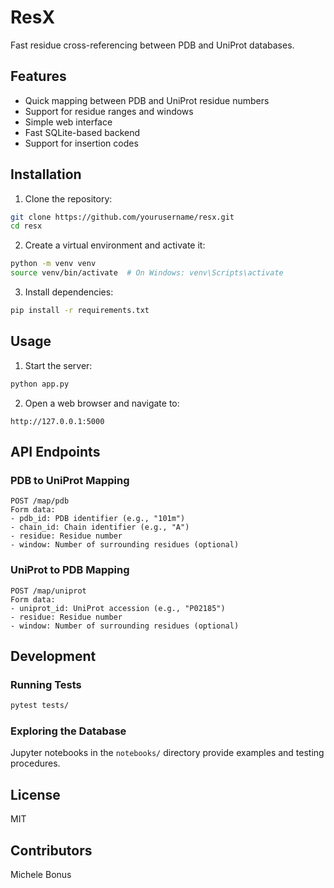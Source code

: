 # ResX

Fast residue cross-referencing between PDB and UniProt databases.

## Features
- Quick mapping between PDB and UniProt residue numbers
- Support for residue ranges and windows
- Simple web interface
- Fast SQLite-based backend
- Support for insertion codes

## Installation

1. Clone the repository:
```bash
git clone https://github.com/yourusername/resx.git
cd resx
```

2. Create a virtual environment and activate it:
```bash
python -m venv venv
source venv/bin/activate  # On Windows: venv\Scripts\activate
```

3. Install dependencies:
```bash
pip install -r requirements.txt
```

## Usage

1. Start the server:
```bash
python app.py
```

2. Open a web browser and navigate to:
```
http://127.0.0.1:5000
```

## API Endpoints

### PDB to UniProt Mapping
```
POST /map/pdb
Form data:
- pdb_id: PDB identifier (e.g., "101m")
- chain_id: Chain identifier (e.g., "A")
- residue: Residue number
- window: Number of surrounding residues (optional)
```

### UniProt to PDB Mapping
```
POST /map/uniprot
Form data:
- uniprot_id: UniProt accession (e.g., "P02185")
- residue: Residue number
- window: Number of surrounding residues (optional)
```

## Development

### Running Tests
```bash
pytest tests/
```

### Exploring the Database
Jupyter notebooks in the `notebooks/` directory provide examples and testing procedures.

## License
MIT

## Contributors
Michele Bonus
